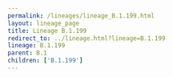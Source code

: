 ```yaml
---
permalink: /lineages/lineage_B.1.199.html
layout: lineage_page
title: Lineage B.1.199
redirect_to: ../lineage.html?lineage=B.1.199
lineage: B.1.199
parent: B.1
children: ['B.1.199']
---
```

